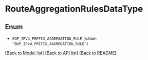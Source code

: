 # RouteAggregationRulesDataType

## Enum


* `BGP_IPV4_PREFIX_AGGREGATION_RULE` (value: `"BGP_IPv4_PREFIX_AGGREGATION_RULE"`)


[[Back to Model list]](../README.md#documentation-for-models) [[Back to API list]](../README.md#documentation-for-api-endpoints) [[Back to README]](../README.md)


